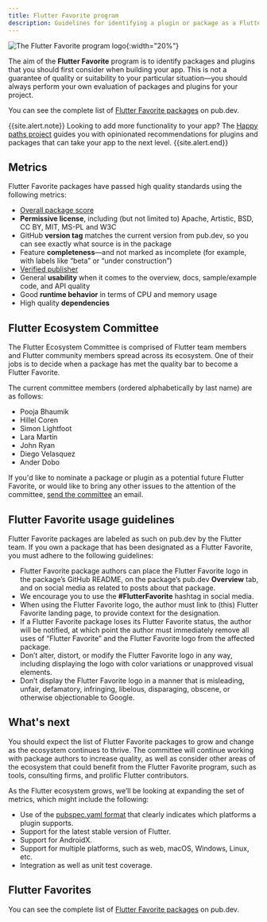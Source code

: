 ```yaml
---
title: Flutter Favorite program
description: Guidelines for identifying a plugin or package as a Flutter Favorite.
---
```


![The Flutter Favorite program logo]({{site.url}}/assets/images/docs/development/packages-and-plugins/FlutterFavoriteLogo.png){:width="20%"}

The aim of the **Flutter Favorite** program is to identify
packages and plugins that you should first consider when
building your app.
This is not a guarantee of quality or suitability to your
particular situation&mdash;you should always perform your
own evaluation of packages and plugins for your project.

You can see the complete list of
[Flutter Favorite packages][] on pub.dev.

{{site.alert.note}}
  Looking to add more functionality to your app?
  The [Happy paths project][] guides you with
  opinionated recommendations for 
  plugins and packages that can take your app
  to the next level.
{{site.alert.end}}

[Happy paths project]: {{site.url}}/packages-and-plugins/happy-paths

## Metrics

Flutter Favorite packages have passed high quality standards
using the following metrics:

* [Overall package score][]
* **Permissive license**,
  including (but not limited to)
  Apache, Artistic, BSD, CC BY, MIT, MS-PL and W3C
* GitHub **version tag** matches the current version from
  pub.dev, so you can see exactly what source is in the package
* Feature **completeness**&mdash;and not marked as incomplete
  (for example, with labels like “beta” or “under construction”)
* [Verified publisher][]
* General **usability** when it comes to the overview,
  docs, sample/example code, and API quality
* Good **runtime behavior** in terms of CPU and memory usage
* High quality **dependencies**

## Flutter Ecosystem  Committee

The Flutter Ecosystem Committee is comprised of Flutter
team members and Flutter community members spread
across its ecosystem.
One of their jobs is to decide when a package
has met the quality bar to become a Flutter Favorite.

The current committee members
(ordered alphabetically by last name)
are as follows:

* Pooja Bhaumik
* Hillel Coren
* Simon Lightfoot
* Lara Martín
* John Ryan
* Diego Velasquez
* Ander Dobo

If you'd like to nominate a package or plugin as a
potential future Flutter Favorite, or would like
to bring any other issues to the attention of the committee,
[send the committee][] an email.

## Flutter Favorite usage guidelines

Flutter Favorite packages are labeled as such on pub.dev
by the Flutter team.
If you own a package that has been designated as a Flutter Favorite,
you must adhere to the following guidelines:

* Flutter Favorite package authors can place the Flutter Favorite
  logo in the package’s GitHub README, on the package’s
  pub.dev **Overview** tab,
  and on social media as related to posts about that package.
* We encourage you to use the **#FlutterFavorite**
  hashtag in social media.
* When using the Flutter Favorite logo,
  the author must link to (this) Flutter Favorite landing page,
  to provide context for the designation.
* If a Flutter Favorite package loses its Flutter Favorite status,
  the author will be notified,
  at which point the author must immediately remove all uses
  of “Flutter Favorite” and the Flutter Favorite logo from
  the affected package.
* Don’t alter, distort,
  or modify the Flutter Favorite logo in any way,
  including displaying the logo with color variations
  or unapproved visual elements.
* Don’t display the Flutter Favorite logo in a manner that
  is misleading, unfair, defamatory, infringing, libelous,
  disparaging, obscene, or otherwise objectionable to Google.

## What's next

You should expect the list of Flutter Favorite packages
to grow and change as the ecosystem continues to thrive.
The committee will continue working with package authors
to increase quality, as well as consider other areas of the
ecosystem that could benefit from the Flutter Favorite program,
such as tools, consulting firms, and prolific Flutter contributors.

As the Flutter ecosystem grows,
we’ll be looking at expanding the set of metrics,
which might include the following:

* Use of the [pubspec.yaml format][] that clearly
  indicates which platforms a plugin supports.
* Support for the latest stable version of Flutter.
* Support for AndroidX.
* Support for multiple platforms, such as web, macOS,
  Windows, Linux, etc.
* Integration as well as unit test coverage.

## Flutter Favorites

You can see the complete list of
[Flutter Favorite packages][] on pub.dev.


[send the committee]: mailto:flutter-committee@googlegroups.com
[Flutter Favorite packages]: {{site.pub}}/flutter/favorites
[Overall package score]: {{site.pub}}/help
[pubspec.yaml format]: {{site.url}}/packages-and-plugins/developing-packages#plugin-platforms
[Verified publisher]: {{site.dart-site}}/tools/pub/verified-publishers
